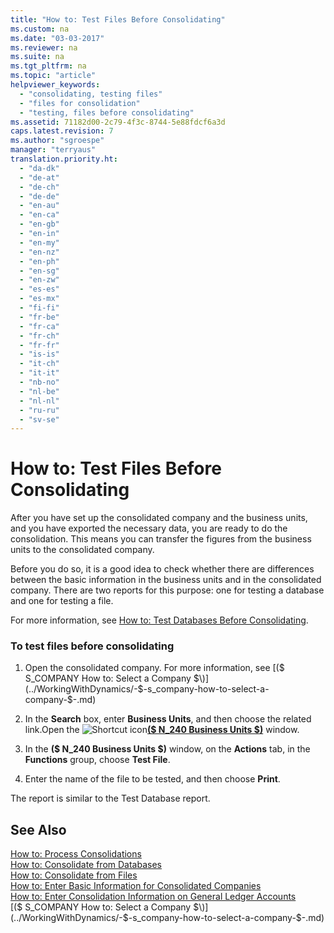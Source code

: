 ```yaml
---
title: "How to: Test Files Before Consolidating"
ms.custom: na
ms.date: "03-03-2017"
ms.reviewer: na
ms.suite: na
ms.tgt_pltfrm: na
ms.topic: "article"
helpviewer_keywords: 
  - "consolidating, testing files"
  - "files for consolidation"
  - "testing, files before consolidating"
ms.assetid: 71182d00-2c79-4f3c-8744-5e88fdcf6a3d
caps.latest.revision: 7
ms.author: "sgroespe"
manager: "terryaus"
translation.priority.ht: 
  - "da-dk"
  - "de-at"
  - "de-ch"
  - "de-de"
  - "en-au"
  - "en-ca"
  - "en-gb"
  - "en-in"
  - "en-my"
  - "en-nz"
  - "en-ph"
  - "en-sg"
  - "en-zw"
  - "es-es"
  - "es-mx"
  - "fi-fi"
  - "fr-be"
  - "fr-ca"
  - "fr-ch"
  - "fr-fr"
  - "is-is"
  - "it-ch"
  - "it-it"
  - "nb-no"
  - "nl-be"
  - "nl-nl"
  - "ru-ru"
  - "sv-se"
---
```

# How to: Test Files Before Consolidating
After you have set up the consolidated company and the business units, and you have exported the necessary data, you are ready to do the consolidation. This means you can transfer the figures from the business units to the consolidated company.  
  
 Before you do so, it is a good idea to check whether there are differences between the basic information in the business units and in the consolidated company. There are two reports for this purpose: one for testing a database and one for testing a file.  
  
 For more information, see [How to: Test Databases Before Consolidating](../Finance/how-to-test-databases-before-consolidating.md).  
  
### To test files before consolidating  
  
1.  Open the consolidated company. For more information, see [\($ S\_COMPANY How to: Select a Company $\)](../WorkingWithDynamics/-$-s_company-how-to-select-a-company-$-.md)  
  
2.  In the **Search** box, enter **Business Units**, and then choose the related link.Open the ![Shortcut icon](../BusinessFunctionality/OnlineMaps/media/shortcutcoldicon.gif "shortcutColdIcon")**[\($ N\_240 Business Units $\)](DynamicsNAV:////runpage?Page=240)** window.  
  
3.  In the **\($ N\_240 Business Units $\)** window, on the **Actions** tab, in the **Functions** group, choose **Test File**.  
  
4.  Enter the name of the file to be tested, and then choose **Print**.  
  
 The report is similar to the Test Database report.  
  
## See Also  
 [How to: Process Consolidations](../Finance/how-to-process-consolidations.md)   
 [How to: Consolidate from Databases](../Finance/how-to-consolidate-from-databases.md)   
 [How to: Consolidate from Files](../Finance/how-to-consolidate-from-files.md)   
 [How to: Enter Basic Information for Consolidated Companies](../Finance/how-to-enter-basic-information-for-consolidated-companies.md)   
 [How to: Enter Consolidation Information on General Ledger Accounts](../Finance/how-to-enter-consolidation-information-on-general-ledger-accounts.md)   
 [\($ S\_COMPANY How to: Select a Company $\)](../WorkingWithDynamics/-$-s_company-how-to-select-a-company-$-.md)